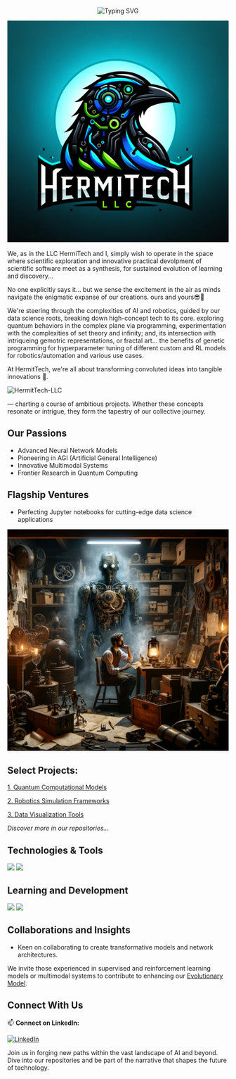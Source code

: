 <p align="center">
  <img src="https://readme-typing-svg.demolab.com?font=Georgia&size=28&duration=2000&pause=500&color=00FF00&background=00000000&width=435&height=100&multiline=true&lines=Welcome+to+HermiTech-LLC's;Hub+of+Technological+Exploration!&textShadow=2px+2px+2px+#000000" alt="Typing SVG" />
</p>

<p align="center">
  <img src="https://github.com/HermiTech-LLC/.github/blob/main/HTLLC.PNG" alt="HermitTech Innovations">
</p>

We, as in the LLC HermiTech and I, simply wish to operate in the space where scientific exploration and innovative practical devolpment of scientific software meet as a synthesis, for sustained evolution of learning and discovery... 

No one explicitly says it... but we sense the excitement in the air as minds navigate the enigmatic expanse of our creations. ours and yours😎🤝

We're steering through the complexities of AI and robotics, guided by our data science roots, breaking down high-concept tech to its core. exploring quantum behaviors in the complex plane via programming, experimentation with the complexities of set theory and infinity; and, its intersection with intriqueing gemotric representations, or fractal art... the benefits of genetic programming for hyperparameter tuning of different custom and RL models for robotics/automation and various use cases.

At HermitTech, we're all about transforming convoluted ideas into tangible innovations 🚀.

<p align="left"> <img src="https://komarev.com/ghpvc/?username=HermitTech-LLC&label=Visitors&color=blueviolet&style=flat-square" alt="HermitTech-LLC" /> </p>
— charting a course of ambitious projects. Whether these concepts resonate or intrigue, they form the tapestry of our collective journey.

## Our Passions
- Advanced Neural Network Models
- Pioneering in AGI (Artificial General Intelligence)
- Innovative Multimodal Systems
- Frontier Research in Quantum Computing

## Flagship Ventures
- Perfecting Jupyter notebooks for cutting-edge data science applications

<p align="center">
  <img src="https://github.com/LoQiseaking69/SM2/blob/main/Sm2.png" alt="Seph's BIOME - HermitTech">
</p>


## Select Projects:
[1. Quantum Computational Models](https://github.com/HermiTech-LLC/QSys-Design)

[2. Robotics Simulation Frameworks](https://github.com/LoQiseaking69/SephsBIOME)

[3. Data Visualization Tools](https://github.com/LoQiseaking69/Jacobian-calculator)

*Discover more in our repositories...*

## Technologies & Tools
![](https://img.shields.io/badge/Technology-Tool-green?style=for-the-badge&logo=Technology)
![](https://img.shields.io/badge/Technology-Tool-blue?style=for-the-badge&logo=Technology)
<!-- More badges as per your tech stack -->

## Learning and Development
![](https://img.shields.io/badge/Learning-Rust-orange?style=for-the-badge&logo=rust)
![](https://img.shields.io/badge/Learning-QuantumComputing-purple?style=for-the-badge&logo=quantum)
<!-- More badges for learning goals -->

## Collaborations and Insights 
- Keen on collaborating to create transformative models and network architectures.

We invite those experienced in supervised and reinforcement learning models or multimodal systems to contribute to enhancing our [Evolutionary Model](https://github.com/HermiTech-LLC/SephsBIOME/tree/master/src/Sephs_GA).


## Connect With Us
📫 **Connect on LinkedIn:**

[![LinkedIn](https://img.shields.io/badge/LinkedIn-HermiTech%20LLC-blue?style=for-the-badge&logo=linkedin)](https://github.com/HermiTech-LLC/.github/blob/main/IMG_7664.jpeg)

Join us in forging new paths within the vast landscape of AI and beyond. Dive into our repositories and be part of the narrative that shapes the future of technology.

